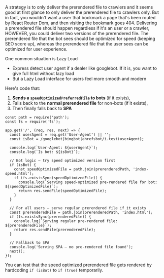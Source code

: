 A strategy is to only deliver the prerendered file to crawlers and it seems good at first glance to only deliver the prerendered file to crawlers only. But in fact, you wouldn't want a user that bookmark a page that's been routed by React Router Dom, and then visiting the bookmark goes 404. Delivering a prerendered file should happen regardless if it's an user or a crawler, HOWEVER, you could deliver two versions of the prerendered file. The prerendered file that the bot sees should be optimized for speed (keeping SEO score up), whereas the prerendered file that the user sees can be optimized for user experience.

One common situation is Lazy Load
- Express detect user agent if a dealer like googlebot. If it is, you want to give full html without lazy load
- But a Lazy Load interface for users feel more smooth and modern

Here's code that:
1. **Sends a `speedOptimizedPreferredFile` to bots** (if it exists),
2. Falls back to the **normal prerendered file** for non-bots (if it exists),
3. Then finally falls back to **SPA**

```
const path = require('path');
const fs = require('fs');

app.get('/', (req, res, next) => {
  const userAgent = req.get('User-Agent') || '';
  const isBot = /googlebot|bingbot|ahrefsbot/i.test(userAgent);

  console.log(`User-Agent: ${userAgent}`);
  console.log(`Is bot: ${isBot}`);

  // Bot logic – try speed optimized version first
  if (isBot) {
    const speedOptimizedFile = path.join(prerenderedPath, 'index-speed.html');
    if (fs.existsSync(speedOptimizedFile)) {
      console.log(`Serving speed-optimized pre-rendered file for bot: ${speedOptimizedFile}`);
      return res.sendFile(speedOptimizedFile);
    }
  }

  // For all users – serve regular prerendered file if it exists
  const prerenderedFile = path.join(prerenderedPath, 'index.html');
  if (fs.existsSync(prerenderedFile)) {
    console.log(`Serving regular pre-rendered file: ${prerenderedFile}`);
    return res.sendFile(prerenderedFile);
  }

  // Fallback to SPA
  console.log('Serving SPA – no pre-rendered file found');
  next();
});
```

You can test that the speed optimized prerendered file gets rendered by hardcoding `if (isBot)` to `if (true)` temporarily.